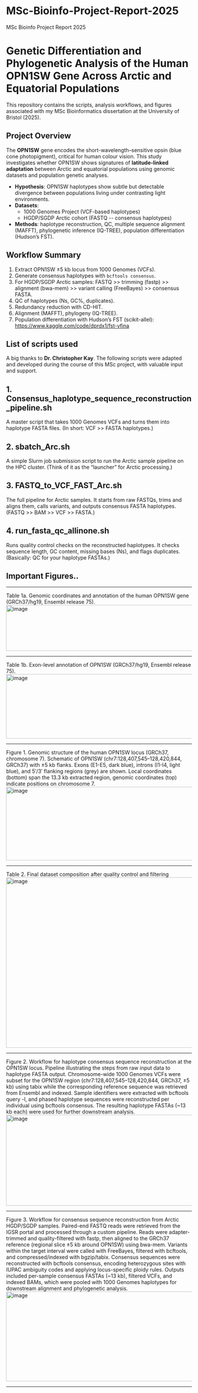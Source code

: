 # MSc-Bioinfo-Project-Report-2025
MSc Bioinfo Project Report 2025


# Genetic Differentiation and Phylogenetic Analysis of the Human OPN1SW Gene Across Arctic and Equatorial Populations

This repository contains the scripts, analysis workflows, and figures 
associated with my MSc Bioinformatics dissertation at the University of Bristol (2025).

## Project Overview
The **OPN1SW** gene encodes the short-wavelength–sensitive opsin (blue cone photopigment), 
critical for human colour vision. This study investigates whether OPN1SW shows signatures of **latitude-linked adaptation** 
between Arctic and equatorial populations using genomic datasets and population genetic analyses.

- **Hypothesis**: OPN1SW haplotypes show subtle but detectable divergence between populations living under contrasting light environments.
- **Datasets**:  
  - 1000 Genomes Project (VCF-based haplotypes)  
  - HGDP/SGDP Arctic cohort (FASTQ -- consensus haplotypes)  
- **Methods**: haplotype reconstruction, QC, multiple sequence alignment (MAFFT), 
  phylogenetic inference (IQ-TREE), population differentiation (Hudson’s FST).     

## Workflow Summary
1. Extract OPN1SW ±5 kb locus from 1000 Genomes (VCFs).  
2. Generate consensus haplotypes with `bcftools consensus`.  
3. For HGDP/SGDP Arctic samples: FASTQ >> trimming (fastp) >> alignment (bwa-mem) >> variant calling (FreeBayes) >> consensus FASTA.  
4. QC of haplotypes (Ns, GC%, duplicates).  
5. Redundancy reduction with CD-HIT.  
6. Alignment (MAFFT), phylogeny (IQ-TREE).  
7. Population differentiation with Hudson’s FST (scikit-allel): https://www.kaggle.com/code/dprdx1/fst-vfina

## List of scripts used 
A big thanks to **Dr. Christopher Kay**. The following scripts were adapted and developed during the course of this MSc project, with valuable input and support.

## 1. Consensus_haplotype_sequence_reconstruction_pipeline.sh
A master script that takes 1000 Genomes VCFs and turns them into haplotype FASTA files.
(In short: VCF >> FASTA haplotypes.)

## 2. sbatch_Arc.sh
A simple Slurm job submission script to run the Arctic sample pipeline on the HPC cluster.
(Think of it as the “launcher” for Arctic processing.)

## 3. FASTQ_to_VCF_FAST_Arc.sh
The full pipeline for Arctic samples. It starts from raw FASTQs, trims and aligns them, calls variants, and outputs consensus FASTA haplotypes.
(FASTQ >> BAM >> VCF >> FASTA.)

## 4. run_fasta_qc_allinone.sh
Runs quality control checks on the reconstructed haplotypes. It checks sequence length, GC content, missing bases (Ns), and flags duplicates.
(Basically: QC for your haplotype FASTAs.)

## Important Figures..
-------------------------------------------------------------------------------------------------------

Table 1a. Genomic coordinates and annotation of the human OPN1SW gene (GRCh37/hg19, Ensembl release 75).
 <img width="950" height="125" alt="image" src="https://github.com/user-attachments/assets/3e3a4e86-b297-442b-bb17-d3b6c3ab7985" />

-------------------------------------------------------------------------------------------------------


Table 1b. Exon-level annotation of OPN1SW (GRCh37/hg19, Ensembl release 75).
<img width="822" height="175" alt="image" src="https://github.com/user-attachments/assets/2aa615b0-1caf-4e4a-b6db-0aaa5915d629" />

-------------------------------------------------------------------------------------------------------

Figure 1. Genomic structure of the human OPN1SW locus (GRCh37, chromosome 7). Schematic of OPN1SW (chr7:128,407,545–128,420,844, GRCh37) with ±5 kb flanks. Exons (E1-E5, dark blue), introns (I1-I4, light blue), and 5′/3′ flanking regions (grey) are shown. Local coordinates (bottom) span the 13.3 kb extracted region, genomic coordinates (top) indicate positions on chromosome 7.
<img width="965" height="200" alt="image" src="https://github.com/user-attachments/assets/3695f92c-7fb2-4532-9ec3-53639a64e8b8" />

-------------------------------------------------------------------------------------------------------
Table 2. Final dataset composition after quality control and filtering
<img width="853" height="463" alt="image" src="https://github.com/user-attachments/assets/7e1283ec-0cb5-4cbb-819e-80685fa35314" />

-------------------------------------------------------------------------------------------------------

Figure 2. Workflow for haplotype consensus sequence reconstruction at the OPN1SW locus. Pipeline illustrating the steps from raw input data to haplotype FASTA output. Chromosome-wide 1000 Genomes VCFs were subset for the OPN1SW region (chr7:128,407,545–128,420,844, GRCh37, ±5 kb) using tabix while the corresponding reference sequence was retrieved from Ensembl and indexed. Sample identifiers were extracted with bcftools query -l, and phased haplotype sequences were reconstructed per individual using bcftools consensus. The resulting haplotype FASTAs (~13 kb each) were used for further downstream analysis.
<img width="1004" height="247" alt="image" src="https://github.com/user-attachments/assets/a3975fe0-ea45-4cc3-9530-0ac0c279fb05" />

-------------------------------------------------------------------------------------------------------
Figure 3. Workflow for consensus sequence reconstruction from Arctic HGDP/SGDP samples. Paired-end FASTQ reads were retrieved from the IGSR portal and processed through a custom pipeline. Reads were adapter-trimmed and quality-filtered with fastp, then aligned to the GRCh37 reference (regional slice ±5 kb around OPN1SW) using bwa-mem. Variants within the target interval were called with FreeBayes, filtered with bcftools, and compressed/indexed with bgzip/tabix. Consensus sequences were reconstructed with bcftools consensus, encoding heterozygous sites with IUPAC ambiguity codes and applying locus-specific ploidy rules. Outputs included per-sample consensus FASTAs (~13 kb), filtered VCFs, and indexed BAMs, which were pooled with 1000 Genomes haplotypes for downstream alignment and phylogenetic analysis.
<img width="994" height="244" alt="image" src="https://github.com/user-attachments/assets/291376d1-a4a3-4320-8fe8-cf1e6618a975" />

-------------------------------------------------------------------------------------------------------

<p align="center">
  <img src="https://github.com/user-attachments/assets/cd329b65-4cc9-4f0f-8c88-d423b0bc967f" 
       alt="image"
       width="790" height="1519"
       style="transform: rotate(90deg);">
</p>

-------------------------------------------------------------------------------------------------------
<img width="816" height="1447" alt="image" src="https://github.com/user-attachments/assets/0eb7ca7d-074e-4e9c-bed7-ec699d0a306a" />

-------------------------------------------------------------------------------------------------------
<img width="945" height="1524" alt="image" src="https://github.com/user-attachments/assets/91f23a70-178a-41ad-a0ba-40b4a866c819" />

-------------------------------------------------------------------------------------------------------
Figure 6a. Per-site FST Manhattan plot with exon/intron overlay.
<img width="952" height="430" alt="image" src="https://github.com/user-attachments/assets/99347d69-4190-4927-b0e1-f2d211d0ed4f" />

-------------------------------------------------------------------------------------------------------
Figure 6b. Windowed Skyline FST with feature annotation.
<img width="940" height="470" alt="image" src="https://github.com/user-attachments/assets/86c40df5-befb-4eac-9b35-a9e2bcaf9640" />


-------------------------------------------------------------------------------------------------------
Figure 6c. Scatterplot of alternate-allele frequencies in Arctic vs. equatorial populations.
<img width="843" height="632" alt="image" src="https://github.com/user-attachments/assets/b7f86ead-5f0d-4a98-b011-4b3c6cda634b" />

-------------------------------------------------------------------------------------------------------



## Citation
If you use this repository or workflows, please cite as:

```bibtex
@misc{YourName_OPN1SW_2025,
  author       = {Prachi R Abhang},
  title        = {Genetic Differentiation and Phylogenetic Analysis of the Human OPN1SW Gene Across Arctic and Equatorial Populations)},
  year         = {2025},
  howpublished = {\url{https://github.com/your-username/opsin-evolution}},
  note         = {MSc Bioinformatics Dissertation, University of Bristol}
}
